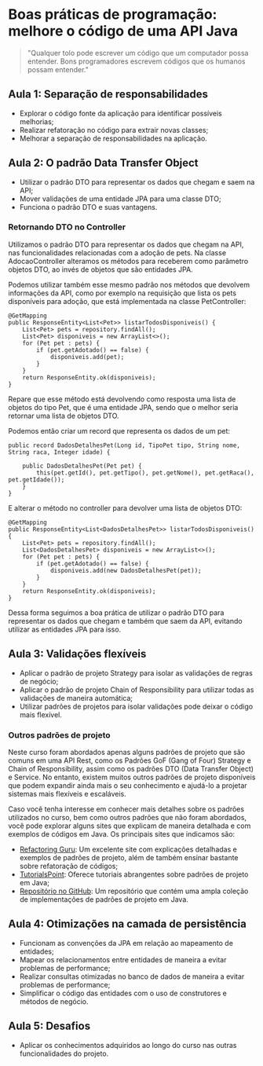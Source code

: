 # Boas práticas de programação: melhore o código de uma API Java

> "Qualquer tolo pode escrever um código que um computador possa entender. Bons programadores escrevem códigos que os humanos possam entender."


## Aula 1: Separação de responsabilidades

- Explorar o código fonte da aplicação para identificar possíveis melhorias;
- Realizar refatoração no código para extrair novas classes;
- Melhorar a separação de responsabilidades na aplicação.

## Aula 2: O padrão Data Transfer Object

- Utilizar o padrão DTO para representar os dados que chegam e saem na API;
- Mover validações de uma entidade JPA para uma classe DTO;
- Funciona o padrão DTO e suas vantagens.

### Retornando DTO no Controller

Utilizamos o padrão DTO para representar os dados que chegam na API, nas funcionalidades relacionadas com a adoção de pets. Na classe AdocaoController alteramos os métodos para receberem como parâmetro objetos DTO, ao invés de objetos que são entidades JPA.

Podemos utilizar também esse mesmo padrão nos métodos que devolvem informações da API, como por exemplo na requisição que lista os pets disponíveis para adoção, que está implementada na classe PetController:

```
@GetMapping
public ResponseEntity<List<Pet>> listarTodosDisponiveis() {
    List<Pet> pets = repository.findAll();
    List<Pet> disponiveis = new ArrayList<>();
    for (Pet pet : pets) {
        if (pet.getAdotado() == false) {
            disponiveis.add(pet);
        }
    }
    return ResponseEntity.ok(disponiveis);
}
```

Repare que esse método está devolvendo como resposta uma lista de objetos do tipo Pet, que é uma entidade JPA, sendo que o melhor seria retornar uma lista de objetos DTO.

Podemos então criar um record que representa os dados de um pet:

```
public record DadosDetalhesPet(Long id, TipoPet tipo, String nome, String raca, Integer idade) {

    public DadosDetalhesPet(Pet pet) {
        this(pet.getId(), pet.getTipo(), pet.getNome(), pet.getRaca(), pet.getIdade());
    }
}
```

E alterar o método no controller para devolver uma lista de objetos DTO:

```
@GetMapping
public ResponseEntity<List<DadosDetalhesPet>> listarTodosDisponiveis() {
    List<Pet> pets = repository.findAll();
    List<DadosDetalhesPet> disponiveis = new ArrayList<>();
    for (Pet pet : pets) {
        if (pet.getAdotado() == false) {
            disponiveis.add(new DadosDetalhesPet(pet));
        }
    }
    return ResponseEntity.ok(disponiveis);
}
```

Dessa forma seguimos a boa prática de utilizar o padrão DTO para representar os dados que chegam e também que saem da API, evitando utilizar as entidades JPA para isso.

## Aula 3: Validações flexíveis

- Aplicar o padrão de projeto Strategy para isolar as validações de regras de negócio;
- Aplicar o padrão de projeto Chain of Responsibility para utilizar todas as validações de maneira automática;
- Utilizar padrões de projetos para isolar validações pode deixar o código mais flexível.

### Outros padrões de projeto

Neste curso foram abordados apenas alguns padrões de projeto que são comuns em uma API Rest, como os Padrões GoF (Gang of Four) Strategy e Chain of Responsibility, assim como os padrões DTO (Data Transfer Object) e Service. No entanto, existem muitos outros padrões de projeto disponíveis que podem expandir ainda mais o seu conhecimento e ajudá-lo a projetar sistemas mais flexíveis e escaláveis.

Caso você tenha interesse em conhecer mais detalhes sobre os padrões utilizados no curso, bem como outros padrões que não foram abordados, você pode explorar alguns sites que explicam de maneira detalhada e com exemplos de códigos em Java. Os principais sites que indicamos são:

- [Refactoring Guru](https://refactoring.guru/pt-br/design-patterns): Um excelente site com explicações detalhadas e exemplos de padrões de projeto, além de também ensinar bastante sobre refatoração de códigos;
- [TutorialsPoint](https://tutorialspoint.com/design_pattern/index.htm): Oferece tutoriais abrangentes sobre padrões de projeto em Java;
- [Repositório no GitHub](https://github.com/iluwatar/java-design-patterns): Um repositório que contém uma ampla coleção de implementações de padrões de projeto em Java.

## Aula 4: Otimizações na camada de persistência

- Funcionam as convenções da JPA em relação ao mapeamento de entidades;
- Mapear os relacionamentos entre entidades de maneira a evitar problemas de performance;
- Realizar consultas otimizadas no banco de dados de maneira a evitar problemas de performance;
- Simplificar o código das entidades com o uso de construtores e métodos de negócio.

## Aula 5: Desafios

- Aplicar os conhecimentos adquiridos ao longo do curso nas outras funcionalidades do projeto.